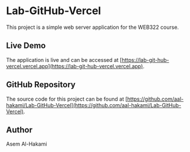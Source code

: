 # Lab-GitHub-Vercel

This project is a simple web server application for the WEB322 course.

## Live Demo

The application is live and can be accessed at [https://lab-git-hub-vercel.vercel.app](https://lab-git-hub-vercel.vercel.app).

## GitHub Repository

The source code for this project can be found at [https://github.com/aal-hakami/Lab-GitHub-Vercel](https://github.com/aal-hakami/Lab-GitHub-Vercel).

## Author

Asem Al-Hakami
